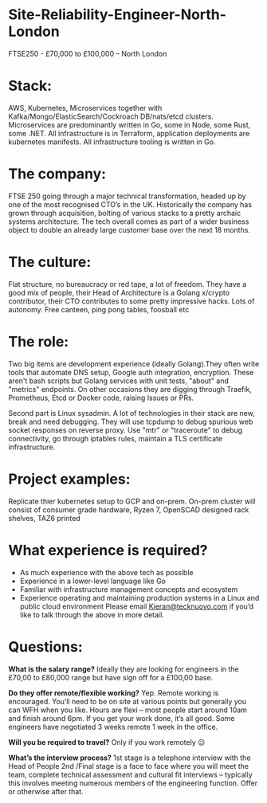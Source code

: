 # Site-Reliability-Engineer-North-London
FTSE250 - £70,000 to £100,000 – North London 

# Stack: 
AWS, Kubernetes, Microservices together with Kafka/Mongo/ElasticSearch/Cockroach DB/nats/etcd clusters. Microservices are predominantly written in Go, some in Node, some Rust, some .NET. All infrastructure is in Terraform, application deployments are kubernetes manifests. All infrastructure tooling is written in Go.

# The company: 
FTSE 250 going through a major technical transformation, headed up by one of the most recognised CTO’s in the UK. Historically the company has grown through acquisition, bolting of various stacks to a pretty archaic systems architecture. The tech overall comes as part of a wider business object to double an already large customer base over the next 18 months.

# The culture: 
Flat structure, no bureaucracy or red tape, a lot of freedom. They have a good mix of people, their Head of Architecture is a Golang x/crypto contributor, their CTO contributes to some pretty impressive hacks. Lots of autonomy. Free canteen, ping pong tables, foosball etc 
# The role: 
Two big items are development experience (ideally Golang).They often write tools that automate DNS setup, Google auth integration, encryption. These aren't bash scripts but Golang services with unit tests, "about" and "metrics" endpoints. On other occasions they are digging through Traefik, Prometheus, Etcd or Docker code, raising Issues or PRs.

Second part is Linux sysadmin. A lot of technologies in their stack are new, break and need debugging. They will use tcpdump to debug spurious web socket responses on reverse proxy. Use "mtr" or "traceroute" to debug connectivity, go through iptables rules, maintain a TLS certificate infrastructure.

# Project examples: 
Replicate thier kubernetes setup to GCP and on-prem.
On-prem cluster will consist of consumer grade hardware, Ryzen 7, OpenSCAD designed rack shelves, TAZ6 printed
# What experience is required?
* As much experience with the above tech as possible 
* Experience in a lower-level language like Go
* Familiar with infrastructure management concepts and ecosystem
* Experience operating and maintaining production systems in a Linux and public cloud environment
Please email Kieran@tecknuovo.com if you’d like to talk through the above in more detail.

# Questions:
**What is the salary range?**
Ideally they are looking for engineers in the £70,00 to £80,000 range but have sign off for a £100,00 base.

**Do they offer remote/flexible working?**
Yep. Remote working is encouraged. You’ll need to be on site at various points but generally you can WFH when you like. Hours are flexi – most people start around 10am and finish around 6pm. If you get your work done, it’s all good. Some engineers have negotiated 3 weeks remote 1 week in the office.

**Will you be required to travel?** 
Only if you work remotely 😉 

**What’s the interview process?**
1st stage is a telephone interview with the Head of People 
2nd /Final stage is a face to face where you will meet the team, complete technical assessment and cultural fit interviews – typically this involves meeting numerous members of the engineering function. 
Offer or otherwise after that. 

